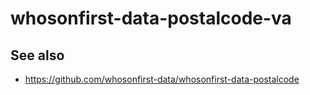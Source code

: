 # whosonfirst-data-postalcode-va

## See also

* https://github.com/whosonfirst-data/whosonfirst-data-postalcode
